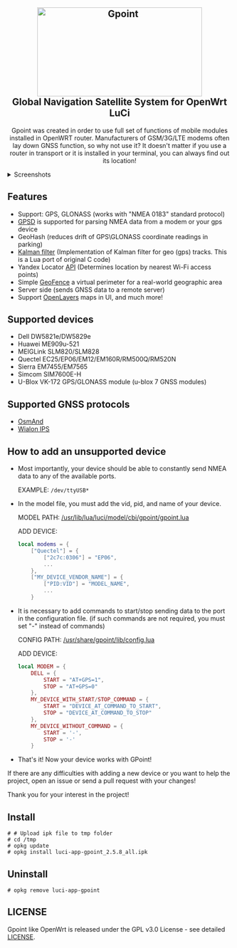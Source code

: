<h2 align="center">
<img src="Images/logo.png" alt="Gpoint" height="200" width="370">
<br>Global Navigation Satellite System for OpenWrt LuCi
<br>
</h2>

<p align="center">Gpoint was created in order to use full set of functions of mobile modules installed in OpenWRT router.
Manufacturers of GSM/3G/LTE modems often lay down GNSS function, so why not use it?
It doesn't matter if you use a router in transport or it is installed in your terminal, you can always find out its location!</p>

<details>
<summary>Screenshots</summary>

<img src="Images/overview_wait.png" alt="overview_wait">
<img src="Images/overview.png" alt="overview">
<img src="Images/settings.png" alt="settings">
</details>

## Features

- Support: GPS, GLONASS (works with "NMEA 0183" standard protocol)
- [GPSD](https://gpsd.io) is supported for parsing NMEA data from a modem or your gps device
- GeoHash (reduces drift of GPS\GLONASS coordinate readings in parking)
- [Kalman filter](https://github.com/lacker/ikalman) (Implementation of Kalman filter for geo (gps) tracks.
  This is a Lua port of original C code)
- Yandex Locator [API](https://yandex.ru/dev/locator/) (Determines location by nearest Wi-Fi access points)
- Simple [GeoFence](https://en.wikipedia.org/wiki/Geo-fence) a virtual perimeter for a real-world geographic area
- Server side (sends GNSS data to a remote server)
- Support [OpenLayers](https://openlayers.org/) maps in UI, and much more!

## Supported devices

- Dell DW5821e/DW5829e
- Huawei ME909u-521
- MEIGLink SLM820/SLM828
- Quectel EC25/EP06/EM12/EM160R/RM500Q/RM520N
- Sierra EM7455/EM7565
- Simcom SIM7600E-H
- U-Blox VK-172 GPS/GLONASS module (u-blox 7 GNSS modules)

## Supported GNSS protocols

- [OsmAnd](https://www.traccar.org/osmand/)
- [Wialon IPS](https://gurtam.com/ru/gps-hardware/soft/wialon-ips)

## How to add an unsupported device

- Most importantly, your device should be able to constantly send NMEA data to any of the available ports.

  EXAMPLE: `/dev/ttyUSB*`

- In the model file, you must add the vid, pid, and name of your device.

  MODEL PATH: [/usr/lib/lua/luci/model/cbi/gpoint/gpoint.lua](luasrc/model/cbi/gpoint/gpoint.lua)

  ADD DEVICE:

  ```lua
  local modems = {
      ["Quectel"] = {
          ["2c7c:0306"] = "EP06",
          ...
      },
      ["MY_DEVICE_VENDOR_NAME"] = {
          ["PID:VID"] = "MODEL_NAME",
          ...
      }
  ```

- It is necessary to add commands to start/stop sending data to the port in the configuration file.
  (if such commands are not required, you must set "-" instead of commands)

  CONFIG PATH: [/usr/share/gpoint/lib/config.lua](root/usr/share/gpoint/lib/config.lua)

  ADD DEVICE:

  ```lua
  local MODEM = {
      DELL = {
          START = "AT+GPS=1",
          STOP = "AT+GPS=0"
      },
      MY_DEVICE_WITH_START/STOP_COMMAND = {
          START = "DEVICE_AT_COMMAND_TO_START",
          STOP = "DEVICE_AT_COMMAND_TO_STOP"
      },
      MY_DEVICE_WITHOUT_COMMAND = {
          START = '-',
          STOP = '-'
      }
  ```

- That's it! Now your device works with GPoint!

If there are any difficulties with adding a new device or you want to help the project,
open an issue or send a pull request with your changes!

Thank you for your interest in the project!

## Install

```console
# # Upload ipk file to tmp folder
# cd /tmp
# opkg update
# opkg install luci-app-gpoint_2.5.8_all.ipk
```

## Uninstall

```console
# opkg remove luci-app-gpoint
```

## LICENSE

Gpoint like OpenWrt is released under the GPL v3.0 License - see detailed [LICENSE](LICENSE).
